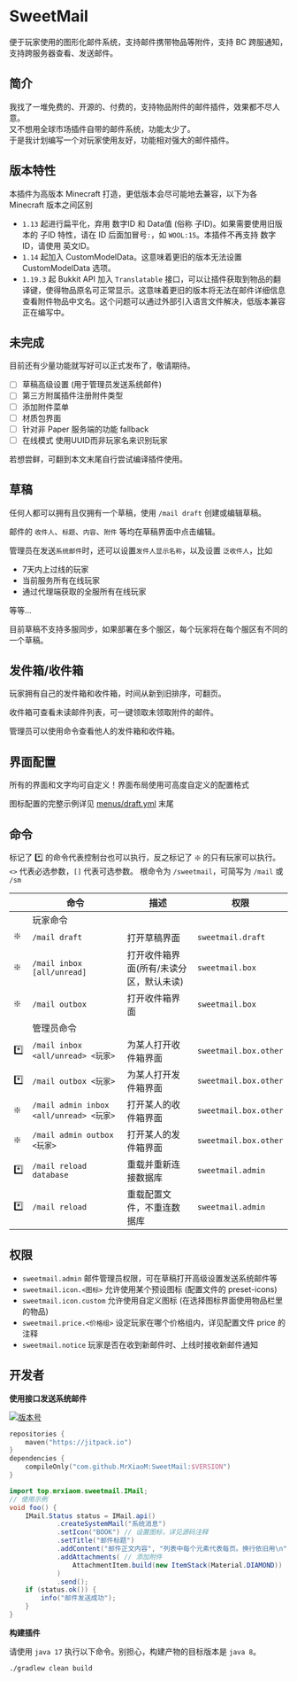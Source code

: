 # SweetMail

便于玩家使用的图形化邮件系统，支持邮件携带物品等附件，支持 BC 跨服通知，支持跨服务器查看、发送邮件。

## 简介

我找了一堆免费的、开源的、付费的，支持物品附件的邮件插件，效果都不尽人意。  
又不想用全球市场插件自带的邮件系统，功能太少了。  
于是我计划编写一个对玩家使用友好，功能相对强大的邮件插件。

## 版本特性

本插件为高版本 Minecraft 打造，更低版本会尽可能地去兼容，以下为各 Minecraft 版本之间区别
+ `1.13` 起进行扁平化，弃用 数字ID 和 Data值 (俗称 子ID)。如果需要使用旧版本的 子ID 特性，请在 ID 后面加冒号`:`，如 `WOOL:15`。本插件不再支持 数字ID，请使用 英文ID。
+ `1.14` 起加入 CustomModelData。这意味着更旧的版本无法设置 CustomModelData 选项。
+ `1.19.3` 起 Bukkit API 加入 `Translatable` 接口，可以让插件获取到物品的翻译键，使得物品原名可正常显示。这意味着更旧的版本将无法在邮件详细信息查看附件物品中文名。这个问题可以通过外部引入语言文件解决，低版本兼容正在编写中。

## 未完成

目前还有少量功能就写好可以正式发布了，敬请期待。

+ [ ] 草稿高级设置 (用于管理员发送系统邮件)
+ [ ] 第三方附属插件注册附件类型
+ [ ] 添加附件菜单
+ [ ] 材质包界面
+ [ ] 针对非 Paper 服务端的功能 fallback
+ [ ] 在线模式 使用UUID而非玩家名来识别玩家

若想尝鲜，可翻到本文末尾自行尝试编译插件使用。

## 草稿

任何人都可以拥有且仅拥有一个草稿，使用 `/mail draft` 创建或编辑草稿。

邮件的 `收件人`、`标题`、`内容`、`附件` 等均在草稿界面中点击编辑。

管理员在发送`系统邮件`时，还可以设置`发件人显示名称`，以及设置 `泛收件人`，比如
+ 7天内上过线的玩家
+ 当前服务所有在线玩家
+ 通过代理端获取的全服所有在线玩家

等等…

目前草稿不支持多服同步，如果部署在多个服区，每个玩家将在每个服区有不同的一个草稿。

## 发件箱/收件箱

玩家拥有自己的发件箱和收件箱，时间从新到旧排序，可翻页。

收件箱可查看未读邮件列表，可一键领取未领取附件的邮件。

管理员可以使用命令查看他人的发件箱和收件箱。

## 界面配置

所有的界面和文字均可自定义！界面布局使用可高度自定义的配置格式

图标配置的完整示例详见 [menus/draft.yml](https://github.com/MrXiaoM/SweetMail/blob/main/src/main/resources/menus/draft.yml) 末尾

## 命令

标记了 *️⃣ 的命令代表控制台也可以执行，反之标记了 ❇️ 的只有玩家可以执行。  
`<>` 代表必选参数，`[]` 代表可选参数。
根命令为 `/sweetmail`，可简写为 `/mail` 或 `/sm`

|     | 命令                                    | 描述                    | 权限                    |
|-----|---------------------------------------|-----------------------|-----------------------|
|     | 玩家命令                                  |                       |                       |
| ❇️  | `/mail draft`                         | 打开草稿界面                | `sweetmail.draft`     |
| ❇️  | `/mail inbox [all/unread]`            | 打开收件箱界面(所有/未读分区，默认未读) | `sweetmail.box`       |
| ❇️  | `/mail outbox`                        | 打开收件箱界面               | `sweetmail.box`       |
|     | 管理员命令                                 |                       |                       |
| *️⃣ | `/mail inbox <all/unread> <玩家>`       | 为某人打开收件箱界面            | `sweetmail.box.other` |
| *️⃣ | `/mail outbox <玩家>`                   | 为某人打开发件箱界面            | `sweetmail.box.other` |
| ❇️  | `/mail admin inbox <all/unread> <玩家>` | 打开某人的收件箱界面            | `sweetmail.box.other` |
| ❇️  | `/mail admin outbox <玩家>`             | 打开某人的发件箱界面            | `sweetmail.box.other` |
| *️⃣ | `/mail reload database`               | 重载并重新连接数据库            | `sweetmail.admin`     |
| *️⃣ | `/mail reload`                        | 重载配置文件，不重连数据库         | `sweetmail.admin`     |

## 权限

+ `sweetmail.admin` 邮件管理员权限，可在草稿打开高级设置发送系统邮件等
+ `sweetmail.icon.<图标>` 允许使用某个预设图标 (配置文件的 preset-icons)
+ `sweetmail.icon.custom` 允许使用自定义图标 (在选择图标界面使用物品栏里的物品)
+ `sweetmail.price.<价格组>` 设定玩家在哪个价格组内，详见配置文件 price 的注释
+ `sweetmail.notice` 玩家是否在收到新邮件时、上线时接收新邮件通知

## 开发者

**使用接口发送系统邮件**

[![版本号](https://img.shields.io/github/v/release/MrXiaoM/SweetMail
)](https://github.com/MrXiaoM/SweetMail/releases)
```kotlin
repositories {
    maven("https://jitpack.io")
}
dependencies {
    compileOnly("com.github.MrXiaoM:SweetMail:$VERSION")
}
```

```java
import top.mrxiaom.sweetmail.IMail;
// 使用示例
void foo() {
    IMail.Status status = IMail.api()
            .createSystemMail("系统消息")
            .setIcon("BOOK") // 设置图标，详见源码注释
            .setTitle("邮件标题")
            .addContent("邮件正文内容", "列表中每个元素代表每页。换行依旧用\n")
            .addAttachments( // 添加附件
                AttachmentItem.build(new ItemStack(Material.DIAMOND))
            )
            .send();
    if (status.ok()) {
        info("邮件发送成功");
    }
}
```

**构建插件**

请使用 `java 17` 执行以下命令。别担心，构建产物的目标版本是 `java 8`。

```shell
./gradlew clean build
```
